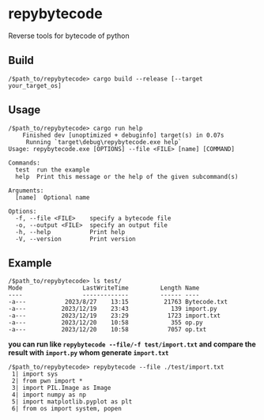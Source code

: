 # repybytecode
Reverse tools for bytecode of python



## Build

```shell
/$path_to/repybytecode> cargo build --release [--target your_target_os]
```



## Usage

```shell
/$path_to/repybytecode> cargo run help
    Finished dev [unoptimized + debuginfo] target(s) in 0.07s
     Running `target\debug\repybytecode.exe help`
Usage: repybytecode.exe [OPTIONS] --file <FILE> [name] [COMMAND]

Commands:
  test  run the example
  help  Print this message or the help of the given subcommand(s)

Arguments:
  [name]  Optional name

Options:
  -f, --file <FILE>    specify a bytecode file
  -o, --output <FILE>  specify an output file
  -h, --help           Print help
  -V, --version        Print version
```



## Example

```shell
/$path_to/repybytecode> ls test/
Mode                 LastWriteTime         Length Name
----                 -------------         ------ ----
-a---           2023/8/27    13:15          21763 Bytecode.txt
-a---          2023/12/19    23:43            139 import.py
-a---          2023/12/19    23:29           1723 import.txt
-a---          2023/12/20    10:58            355 op.py
-a---          2023/12/20    10:58           7057 op.txt
```

**you can run like `repybytecode --file/-f test/import.txt` and compare the result with `import.py` whom generate `import.txt`**

```shell
/$path_to/repybytecode> repybytecode --file ./test/import.txt
 1| import sys
 2| from pwn import *
 3| import PIL.Image as Image
 4| import numpy as np
 5| import matplotlib.pyplot as plt
 6| from os import system, popen
```

